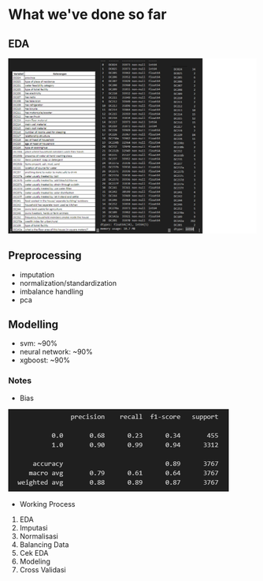 # What we've done so far

## EDA

![eda](img/eda.png)

## Preprocessing

- imputation
- normalization/standardization
- imbalance handling
- pca

## Modelling

- svm: ~90%
- neural network: ~90%
- xgboost: ~90% 


### Notes

- Bias

![xgboost](img/xgboost_bias.png)

- Working Process

1. EDA
2. Imputasi
3. Normalisasi
4. Balancing Data
5. Cek EDA
6. Modeling
7. Cross Validasi